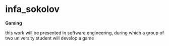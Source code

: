 # infa_sokolov
__Gaming__

this work will be presented in software engineering, during which a group of two university student will develop a game

